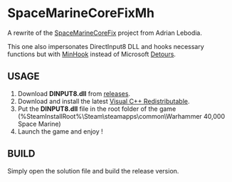 # SpaceMarineCoreFixMh
A rewrite of the [SpaceMarineCoreFix](https://github.com/adrian-lebioda/SpaceMarineCoreFix) project from Adrian Lebodia.

This one also impersonates DirectInput8 DLL and hooks necessary functions but with [MinHook](https://github.com/TsudaKageyu/minhook) instead of Microsoft [Detours](https://github.com/microsoft/Detours).
## USAGE
1. Download **DINPUT8.dll** from [releases](https://github.com/FatCyclone/SpaceMarineCoreFixMh/releases).
2. Download and install the latest [Visual C++ Redistributable](https://learn.microsoft.com/en-us/cpp/windows/latest-supported-vc-redist).
3. Put the **DINPUT8.dll** file in the root folder of the game (%SteamInstallRoot%\Steam\steamapps\common\Warhammer 40,000 Space Marine)
4. Launch the game and enjoy !

## BUILD
Simply open the solution file and build the release version.

